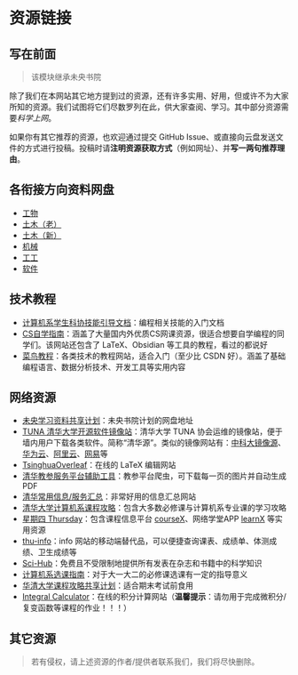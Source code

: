 # 资源链接

## 写在前面

> 该模块继承未央书院

除了我们在本网站其它地方提到过的资源，还有许多实用、好用，但或许不为大家所知的资源。我们试图将它们尽数罗列在此，供大家查阅、学习。其中部分资源需要*科学上网*。

如果你有其它推荐的资源，也欢迎通过提交 GitHub Issue、或直接向云盘发送文件的方式进行投稿。投稿时请**注明资源获取方式**（例如网址）、并**写一两句推荐理由**。

## 各衔接方向资料网盘

- [工物](https://cloud.tsinghua.edu.cn/d/b0d1b1ed2ab74d48bf6e/?p=%2F&mode=list)
- [土木（老）](https://cloud.tsinghua.edu.cn/d/b6f3b4eee86a42aa8d31/?p=%2F&mode=list)
- [土木（新）](https://cloud.tsinghua.edu.cn/d/6029603f56f8419ea8f1/)
- [机械](http://cloud.mechinfo.me/index.php/apps/files/?dir=/&fileid=44)
- [工工](https://cloud.tsinghua.edu.cn/f/fb2fe159c498440c8a5c/)
- [软件](https://github.com/Starrah/THSS-CRACKER)

## 技术教程

- [计算机系学生科协技能引导文档](https://docs.net9.org/)：编程相关技能的入门文档
- [CS自学指南](https://csdiy.wiki/)：涵盖了大量国内外优质CS网课资源，很适合想要自学编程的同学们。该网站还包含了 LaTeX、Obsidian 等工具的教程，看过的都说好
- [菜鸟教程](https://www.runoob.com/)：各类技术的教程网站，适合入门（至少比 CSDN 好）。涵盖了基础编程语言、数据分析技术、开发工具等实用内容

## 网络资源

- [未央学习资料共享计划](https://cloud.tsinghua.edu.cn/d/56275401deeb4670a9d3/)：未央书院计划的网盘地址
- [TUNA 清华大学开源软件镜像站](https://mirrors.tuna.tsinghua.edu.cn/)：清华大学 TUNA 协会运维的镜像站，便于墙内用户下载各类软件。简称“清华源”。类似的镜像网站有：[中科大镜像源](https://mirrors.ustc.edu.cn/)、[华为云](https://mirrors.huaweicloud.com/home)、[阿里云](https://developer.aliyun.com/mirror/)、[网易](https://mirrors.163.com/)等
- [TsinghuaOverleaf](https://overleaf.tsinghua.edu.cn/)：在线的 LaTeX 编辑网站
- [清华教参服务平台辅助工具](https://github.com/libthu/reserves-lib-tsinghua-downloader)：教参平台爬虫，可下载每一页的图片并自动生成 PDF
- [清华常用信息/服务汇总](https://thu.services/)：非常好用的信息汇总网站
- [清华大学计算机系课程攻略](https://github.com/PKUanonym/REKCARC-TSC-UHT)：包含大多数必修课与计算机系专业课的学习攻略
- [星期四 Thursday](https://tsinghua.app/)：包含课程信息平台 [courseX](https://tsinghua.app/courses)、网络学堂APP [learnX](https://tsinghua.app/learn) 等实用资源
- [thu-info](https://github.com/thu-info-community/thu-info-app)：info 网站的移动端替代品，可以便捷查询课表、成绩单、体测成绩、卫生成绩等
- [Sci-Hub](https://sci-hub.se/)：免费且不受限制地提供所有发表在杂志和书籍中的科学知识
- [计算机系选课指南](https://docs.qq.com/doc/DQ3JpWnBkSGNTZnVC)：对于大一大二的必修课选课有一定的指导意义
- [华清大学课程攻略共享计划](https://in.closed.social:9443/pastExam/)：适合期末考试前食用
- [Integral Calculator](https://www.integral-calculator.com/)：在线的积分计算网站（**温馨提示**：请勿用于完成微积分/复变函数等课程的作业！！！）

## 其它资源

> 若有侵权，请上述资源的作者/提供者联系我们，我们将尽快删除。

